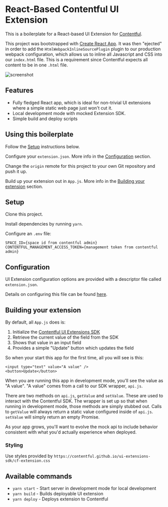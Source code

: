 # React-Based Contentful UI Extension

This is a boilerplate for a React-based UI Extension for [Contentful](https://www.contentful.com/developers/docs/concepts/uiextensions/).

This project was bootstrapped with [Create React App](https://github.com/facebookincubator/create-react-app). It was then "ejected" in order to add the `HtmlWebpackInlineSourcePlugin` plugin to our 
production webpack configuration, which allows us to inline all Javascript and CSS into our `index.html` file. This is a
requirement since Contentful expects all content to be in one `.html` file.

![screenshot](https://user-images.githubusercontent.com/1427475/34419128-1f9a6662-ebd0-11e7-966d-7a9c09069a27.png)

## Features

- Fully fledged React app, which is ideal for non-trivial UI extensions where a simple static web page just won't cut it.
- Local development mode with mocked Extension SDK.
- Simple build and deploy scripts

## Using this boilerplate

Follow the [Setup](#setup) instructions below.

Configure your `extension.json`. More info in the [Configuration](#configuration) section.

Change the `origin` remote for this project to your own Git repository and push it up.

Build up your extension out in `App.js`. More info in the [Building your extension](#building-your-extension) section.

## Setup

Clone this project.

Install dependencies by running `yarn`.

Configure an `.env` file:

```
SPACE_ID={space id from contentful admin}
CONTENTFUL_MANAGEMENT_ACCESS_TOKEN={management token from contentful admin}
```

## Configuration

UI Extension configuration options are provided with a descriptor file called `extension.json`.
 
Details on configuring this file can be found [here](https://github.com/contentful/contentful-extension-cli#descriptor-files).

## Building your extension

By default, all `App.js` does is:
1. Initialize the [Contentful UI Extensions SDK](https://github.com/contentful/ui-extensions-sdk) 
2. Retrieve the current value of the field from the SDK
3. Shows that value in an input field
4. Provides a simple "Update" button which updates the field

So when your start this app for the first time, all you will see is this:

```
<input type="text" value="A value" />
<button>Update</button>
```

When you are running this app in development mode, you'll see the value as "A value". "A value" comes from a call to our SDK wrapper, `api.js`.

There are two methods on `api.js`, `getValue` and `setValue`. These are used to interact with the Contentful SDK. The wrapper
is set up so that when running in development mode, those methods are simply stubbed out. Calls to `getValue` 
will always return a static value configured inside of `api.js`. `setValue` will simply return an empty Promise.
 
As your app grows, you'll want to evolve the mock api to include behavior consistent with what you'd actually experience 
when deployed.

### Styling

Use styles provided by `https://contentful.github.io/ui-extensions-sdk/cf-extension.css`

## Available commands

- `yarn start` - Start server in development mode for local development
- `yarn build` - Builds deployable UI extension
- `yarn deploy` - Deploys extension to Contentful
